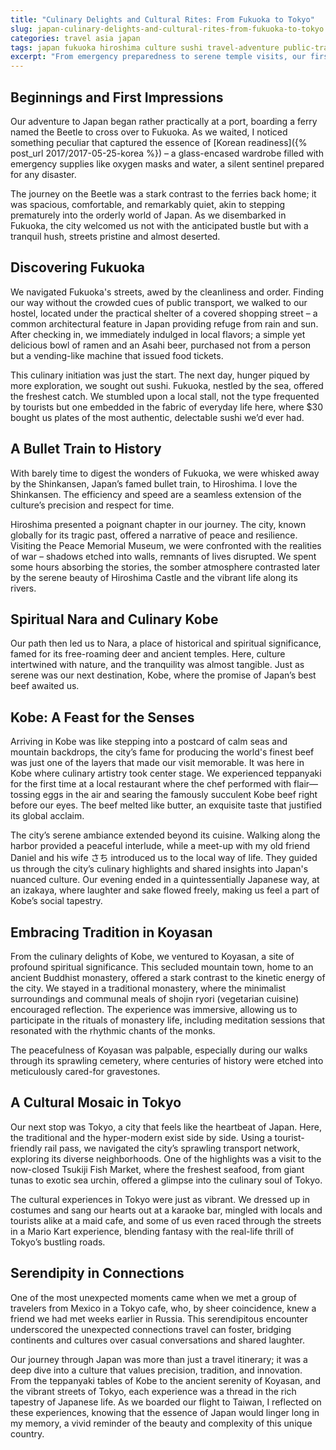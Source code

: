 ```yaml
---
title: "Culinary Delights and Cultural Rites: From Fukuoka to Tokyo"
slug: japan-culinary-delights-and-cultural-rites-from-fukuoka-to-tokyo
categories: travel asia japan
tags: japan fukuoka hiroshima culture sushi travel-adventure public-transport emergency-preparedness
excerpt: "From emergency preparedness to serene temple visits, our first time in Japan was as much about the delightful surprises of Fukuoka’s quiet streets and Hiroshima’s poignant history, as it was about culinary adventures from street-side ramen to exquisite sushi."
---
```


## Beginnings and First Impressions

Our adventure to Japan began rather practically at a port, boarding a ferry named the Beetle to cross over to Fukuoka. As we waited, I noticed something peculiar that captured the essence of [Korean readiness]({% post_url 2017/2017-05-25-korea %}) – a glass-encased wardrobe filled with emergency supplies like oxygen masks and water, a silent sentinel prepared for any disaster.

The journey on the Beetle was a stark contrast to the ferries back home; it was spacious, comfortable, and remarkably quiet, akin to stepping prematurely into the orderly world of Japan. As we disembarked in Fukuoka, the city welcomed us not with the anticipated bustle but with a tranquil hush, streets pristine and almost deserted.

## Discovering Fukuoka

We navigated Fukuoka's streets, awed by the cleanliness and order. Finding our way without the crowded cues of public transport, we walked to our hostel, located under the practical shelter of a covered shopping street – a common architectural feature in Japan providing refuge from rain and sun. After checking in, we immediately indulged in local flavors; a simple yet delicious bowl of ramen and an Asahi beer, purchased not from a person but a vending-like machine that issued food tickets.

This culinary initiation was just the start. The next day, hunger piqued by more exploration, we sought out sushi. Fukuoka, nestled by the sea, offered the freshest catch. We stumbled upon a local stall, not the type frequented by tourists but one embedded in the fabric of everyday life here, where $30 bought us plates of the most authentic, delectable sushi we’d ever had.

## A Bullet Train to History

With barely time to digest the wonders of Fukuoka, we were whisked away by the Shinkansen, Japan’s famed bullet train, to Hiroshima. I love the Shinkansen. The efficiency and speed are a seamless extension of the culture’s precision and respect for time.

Hiroshima presented a poignant chapter in our journey. The city, known globally for its tragic past, offered a narrative of peace and resilience. Visiting the Peace Memorial Museum, we were confronted with the realities of war – shadows etched into walls, remnants of lives disrupted. We spent some hours absorbing the stories, the somber atmosphere contrasted later by the serene beauty of Hiroshima Castle and the vibrant life along its rivers.

## Spiritual Nara and Culinary Kobe

Our path then led us to Nara, a place of historical and spiritual significance, famed for its free-roaming deer and ancient temples. Here, culture intertwined with nature, and the tranquility was almost tangible. Just as serene was our next destination, Kobe, where the promise of Japan’s best beef awaited us.

## Kobe: A Feast for the Senses

Arriving in Kobe was like stepping into a postcard of calm seas and mountain backdrops, the city’s fame for producing the world's finest beef was just one of the layers that made our visit memorable. It was here in Kobe where culinary artistry took center stage. We experienced teppanyaki for the first time at a local restaurant where the chef performed with flair—tossing eggs in the air and searing the famously succulent Kobe beef right before our eyes. The beef melted like butter, an exquisite taste that justified its global acclaim.

The city’s serene ambiance extended beyond its cuisine. Walking along the harbor provided a peaceful interlude, while a meet-up with my old friend Daniel and his wife さち introduced us to the local way of life. They guided us through the city’s culinary highlights and shared insights into Japan's nuanced culture. Our evening ended in a quintessentially Japanese way, at an izakaya, where laughter and sake flowed freely, making us feel a part of Kobe’s social tapestry.

## Embracing Tradition in Koyasan

From the culinary delights of Kobe, we ventured to Koyasan, a site of profound spiritual significance. This secluded mountain town, home to an ancient Buddhist monastery, offered a stark contrast to the kinetic energy of the city. We stayed in a traditional monastery, where the minimalist surroundings and communal meals of shojin ryori (vegetarian cuisine) encouraged reflection. The experience was immersive, allowing us to participate in the rituals of monastery life, including meditation sessions that resonated with the rhythmic chants of the monks.

The peacefulness of Koyasan was palpable, especially during our walks through its sprawling cemetery, where centuries of history were etched into meticulously cared-for gravestones.

## A Cultural Mosaic in Tokyo

Our next stop was Tokyo, a city that feels like the heartbeat of Japan. Here, the traditional and the hyper-modern exist side by side. Using a tourist-friendly rail pass, we navigated the city’s sprawling transport network, exploring its diverse neighborhoods. One of the highlights was a visit to the now-closed Tsukiji Fish Market, where the freshest seafood, from giant tunas to exotic sea urchin, offered a glimpse into the culinary soul of Tokyo.

The cultural experiences in Tokyo were just as vibrant. We dressed up in costumes and sang our hearts out at a karaoke bar, mingled with locals and tourists alike at a maid cafe, and some of us even raced through the streets in a Mario Kart experience, blending fantasy with the real-life thrill of Tokyo’s bustling roads.

## Serendipity in Connections

One of the most unexpected moments came when we met a group of travelers from Mexico in a Tokyo cafe, who, by sheer coincidence, knew a friend we had met weeks earlier in Russia. This serendipitous encounter underscored the unexpected connections travel can foster, bridging continents and cultures over casual conversations and shared laughter.

Our journey through Japan was more than just a travel itinerary; it was a deep dive into a culture that values precision, tradition, and innovation. From the teppanyaki tables of Kobe to the ancient serenity of Koyasan, and the vibrant streets of Tokyo, each experience was a thread in the rich tapestry of Japanese life. As we boarded our flight to Taiwan, I reflected on these experiences, knowing that the essence of Japan would linger long in my memory, a vivid reminder of the beauty and complexity of this unique country.
